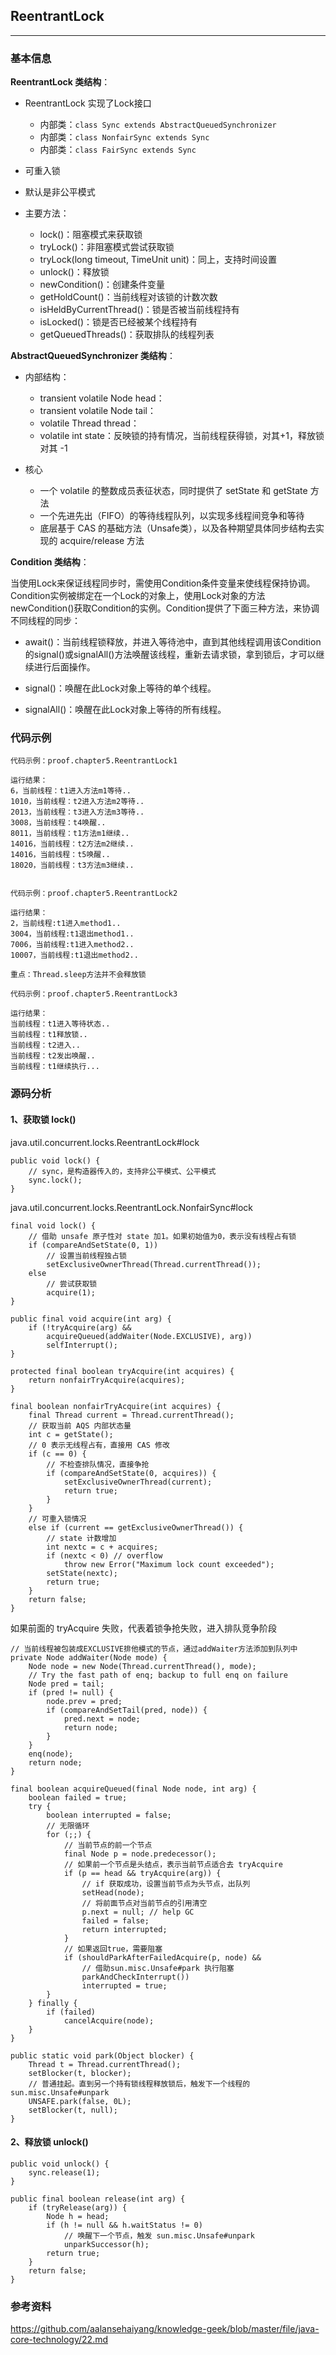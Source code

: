 ## ReentrantLock
---

### 基本信息

**ReentrantLock 类结构**：

* ReentrantLock 实现了Lock接口
    * 内部类：`class Sync extends AbstractQueuedSynchronizer` 
    * 内部类：`class NonfairSync extends Sync `
    * 内部类：`class FairSync extends Sync `
* 可重入锁
* 默认是非公平模式
* 主要方法：

    * lock()：阻塞模式来获取锁
    * tryLock()：非阻塞模式尝试获取锁
    * tryLock(long timeout, TimeUnit unit)：同上，支持时间设置
    * unlock()：释放锁
    * newCondition()：创建条件变量
    * getHoldCount()：当前线程对该锁的计数次数
    * isHeldByCurrentThread()：锁是否被当前线程持有
    * isLocked()：锁是否已经被某个线程持有
    * getQueuedThreads()：获取排队的线程列表

**AbstractQueuedSynchronizer 类结构**：

* 内部结构：
    * transient volatile Node head：
    * transient volatile Node tail：
    * volatile Thread thread： 
    * volatile int state：反映锁的持有情况，当前线程获得锁，对其+1，释放锁对其 -1

* 核心
    * 一个 volatile 的整数成员表征状态，同时提供了 setState 和 getState 方法
    * 一个先进先出（FIFO）的等待线程队列，以实现多线程间竞争和等待
    * 底层基于 CAS 的基础方法（Unsafe类），以及各种期望具体同步结构去实现的 acquire/release 方法


**Condition 类结构**：

当使用Lock来保证线程同步时，需使用Condition条件变量来使线程保持协调。Condition实例被绑定在一个Lock的对象上，使用Lock对象的方法newCondition()获取Condition的实例。Condition提供了下面三种方法，来协调不同线程的同步：

* await()：当前线程锁释放，并进入等待池中，直到其他线程调用该Condition的signal()或signalAll()方法唤醒该线程，重新去请求锁，拿到锁后，才可以继续进行后面操作。

* signal()：唤醒在此Lock对象上等待的单个线程。

* signalAll()：唤醒在此Lock对象上等待的所有线程。

### 代码示例

```
代码示例：proof.chapter5.ReentrantLock1

运行结果：
6，当前线程：t1进入方法m1等待..
1010，当前线程：t2进入方法m2等待..
2013，当前线程：t3进入方法m3等待..
3008，当前线程：t4唤醒..
8011，当前线程：t1方法m1继续..
14016，当前线程：t2方法m2继续..
14016，当前线程：t5唤醒..
18020，当前线程：t3方法m3继续..
```


```

代码示例：proof.chapter5.ReentrantLock2

运行结果：
2，当前线程:t1进入method1..
3004，当前线程:t1退出method1..
7006，当前线程:t1进入method2..
10007，当前线程:t1退出method2..

重点：Thread.sleep方法并不会释放锁
```


```
代码示例：proof.chapter5.ReentrantLock3

运行结果：
当前线程：t1进入等待状态..
当前线程：t1释放锁..
当前线程：t2进入..
当前线程：t2发出唤醒..
当前线程：t1继续执行...
```

### 源码分析

#### 1、获取锁 lock()

java.util.concurrent.locks.ReentrantLock#lock

```
public void lock() {
    // sync，是构造器传入的，支持非公平模式、公平模式
    sync.lock();
}
```

java.util.concurrent.locks.ReentrantLock.NonfairSync#lock

```
final void lock() {
    // 借助 unsafe 原子性对 state 加1。如果初始值为0，表示没有线程占有锁
    if (compareAndSetState(0, 1))
        // 设置当前线程独占锁
        setExclusiveOwnerThread(Thread.currentThread());
    else
        // 尝试获取锁
        acquire(1);
}
```

```
public final void acquire(int arg) {
    if (!tryAcquire(arg) &&
        acquireQueued(addWaiter(Node.EXCLUSIVE), arg))
        selfInterrupt();
}

protected final boolean tryAcquire(int acquires) {
    return nonfairTryAcquire(acquires);
}
```

```
final boolean nonfairTryAcquire(int acquires) {
    final Thread current = Thread.currentThread();
    // 获取当前 AQS 内部状态量
    int c = getState();
    // 0 表示无线程占有，直接用 CAS 修改
    if (c == 0) {
        // 不检查排队情况，直接争抢
        if (compareAndSetState(0, acquires)) {
            setExclusiveOwnerThread(current);
            return true;
        }
    }
    // 可重入锁情况
    else if (current == getExclusiveOwnerThread()) {
        // state 计数增加
        int nextc = c + acquires;
        if (nextc < 0) // overflow
            throw new Error("Maximum lock count exceeded");            
        setState(nextc);
        return true;
    }
    return false;
}
```

如果前面的 tryAcquire 失败，代表着锁争抢失败，进入排队竞争阶段

```
// 当前线程被包装成EXCLUSIVE排他模式的节点，通过addWaiter方法添加到队列中
private Node addWaiter(Node mode) {
    Node node = new Node(Thread.currentThread(), mode);
    // Try the fast path of enq; backup to full enq on failure
    Node pred = tail;
    if (pred != null) {
        node.prev = pred;
        if (compareAndSetTail(pred, node)) {
            pred.next = node;
            return node;
        }
    }
    enq(node);
    return node;
}
```

```
final boolean acquireQueued(final Node node, int arg) {
    boolean failed = true;
    try {
        boolean interrupted = false;
        // 无限循环
        for (;;) {
            // 当前节点的前一个节点
            final Node p = node.predecessor();
            // 如果前一个节点是头结点，表示当前节点适合去 tryAcquire
            if (p == head && tryAcquire(arg)) {
                // if 获取成功，设置当前节点为头节点，出队列
                setHead(node);
                // 将前面节点对当前节点的引用清空
                p.next = null; // help GC
                failed = false;
                return interrupted;
            }
            // 如果返回true，需要阻塞
            if (shouldParkAfterFailedAcquire(p, node) &&
                // 借助sun.misc.Unsafe#park 执行阻塞
                parkAndCheckInterrupt())
                interrupted = true;
        }
    } finally {
        if (failed)
            cancelAcquire(node);
    }
}

public static void park(Object blocker) {
    Thread t = Thread.currentThread();
    setBlocker(t, blocker);
    // 普通挂起。直到另一个持有锁线程释放锁后，触发下一个线程的 sun.misc.Unsafe#unpark
    UNSAFE.park(false, 0L);
    setBlocker(t, null);
}

```
#### 2、释放锁 unlock()

```
public void unlock() {
    sync.release(1);
}
```

```
public final boolean release(int arg) {
    if (tryRelease(arg)) {
        Node h = head;
        if (h != null && h.waitStatus != 0)
            // 唤醒下一个节点，触发 sun.misc.Unsafe#unpark
            unparkSuccessor(h);
        return true;
    }
    return false;
}

```

### 参考资料

https://github.com/aalansehaiyang/knowledge-geek/blob/master/file/java-core-technology/22.md

